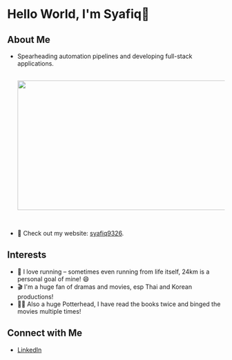 # Hello World, I'm Syafiq👋

## About Me
- Spearheading automation pipelines and developing full-stack applications.

  <div align="center">
    <br/>
  <img src="https://i.pinimg.com/originals/b9/e6/af/b9e6af0cf837dfcc444d184d1c4e6286.gif" width="500" height="300"/>
</div><br/>

- 📝 Check out my website: [syafiq9326](https://syafiqpersonal.vercel.app/).

## Interests
- 🏃 I love running – sometimes even running from life itself, 24km is a personal goal of mine! 😄
- 🎬 I'm a huge fan of dramas and movies, esp Thai and Korean productions!
- 🧙‍♂️ Also a huge Potterhead, I have read the books twice and binged the movies multiple times!
  

## Connect with Me
- [LinkedIn](https://www.linkedin.com/in/syafiq9326)
